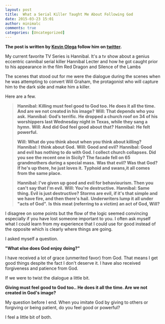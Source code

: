 ```yaml
---
layout: post
title:  What a Serial Killer Taught Me About Following God
date: 2015-03-23 15:01
author: minimalc
comments: true
categories: [Uncategorized]
---
```

<strong>The post is written by <a href="http://kevinolega.com">Kevin Olega</a> follow him on <a href="http://twitter.com/kevinolega">twitter</a>.</strong>

My current favorite TV Series is Hannibal. It's a tv show about a genius eccentric cannibal serial killer Hannibal Lecter and how he got caught prior to his appearance in the film Red Dragon and Silence of the Lambs

The scenes that stood out for me were the dialogue during the scenes when he was attempting to convert Will Graham, the protagonist who will capture him to the dark side and make him a killer.

Here are a few.

<blockquote><strong>Hannibal: Killing must feel good to God too. He does it all the time. And are we not created in his image?</strong>
<strong> Will: That depends who you ask.</strong>
<strong> Hannibal: God’s terrific. He dropped a church roof on 34 of his worshippers last Wednesday night in Texas, while they sang a hymn.</strong>
<strong> Will: And did God feel good about that?</strong>
<strong> Hannibal: He felt powerful.</strong>

<strong>Will: What do you think about when you think about killing?</strong>
<strong> Hannibal: I think about God.</strong>
<strong> Will: Good and evil?</strong>
<strong> Hannibal: Good and evil has nothing to do with God. I collect church collapses. Did you see the recent one in Sicily?</strong>
<strong> The facade fell on 65 grandmothers during a special mass.</strong>
<strong> Was that evil? Was that God? If he's up there, he just loves it.</strong>
<strong> Typhoid and swans,it all comes from the same place.</strong>

<strong>Hannibal: I've given up good and evil for behaviourism. Then you can't say that I'm evil.</strong>
<strong> Will: You're destructive.</strong>
<strong> Hannibal: Same thing. Evil is just destructive? Storms are evil, if it's that simple and we have fire, and then there's hail.</strong>
<strong> Underwriters lump it all under "acts of God".</strong>
<strong> Is this meat (referring to a victim) an act of God, Will?</strong></blockquote>

I disagree on some points but the flow of the logic seemed convincing especially if you have lost someone important to you. I often ask myself what I could learn from my experience that I could use for good instead of the opposite which is clearly where things are going.

I asked myself a question.

<strong>"What else does God enjoy doing?"</strong>

I have received a lot of grace (unmerited favor) from God. That means I get good things despite the fact I don't deserve it. I have also received forgiveness and patience from God.

If we were to twist the dialogue a little bit.

<strong>Giving must feel good to God too.. He does it all the time. Are we not created in God's image?</strong>

My question before I end. When you imitate God by giving to others or forgiving or being patient, do you feel good or powerful?

I feel a little bit of both.
